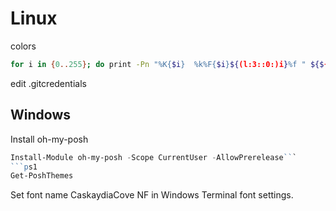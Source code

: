 
# Linux

colors

```bash
for i in {0..255}; do print -Pn "%K{$i}  %k%F{$i}${(l:3::0:)i}%f " ${${(M)$((i%6)):#3}:+$'\n'}; done
```

edit .gitcredentials

## Windows

Install oh-my-posh
```ps1
Install-Module oh-my-posh -Scope CurrentUser -AllowPrerelease```
```ps1
Get-PoshThemes
```
Set font name CaskaydiaCove NF in Windows Terminal font settings.
